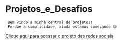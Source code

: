  # Projetos_e_Desafios
     Bem vindo a minha central de projetos!
     Perdoe a simplicidade, ainda estamos começando 😄

<a href="Projeto Redes Sociais/index.html" target="_blank">Clique aqui para acessar o projeto das redes sociais</a>


